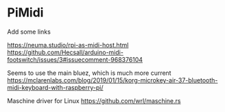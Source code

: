# PiMidi

Add some links 

https://neuma.studio/rpi-as-midi-host.html
https://github.com/Hecsall/arduino-midi-footswitch/issues/3#issuecomment-968376104


Seems to use the main bluez, which is much more current 
https://mclarenlabs.com/blog/2019/01/15/korg-microkey-air-37-bluetooth-midi-keyboard-with-raspberry-pi/


Maschine driver for Linux
https://github.com/wrl/maschine.rs
